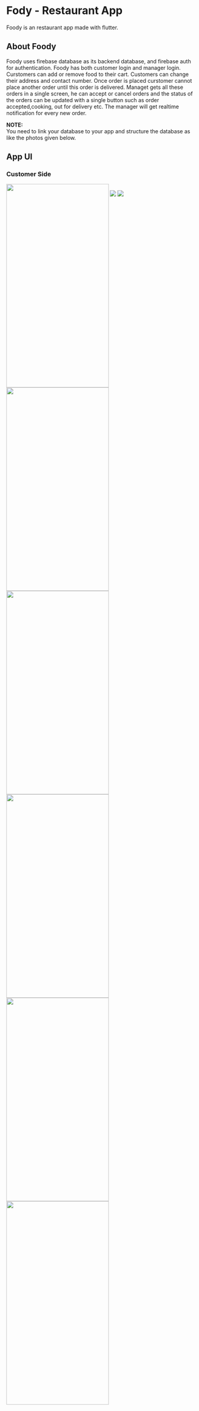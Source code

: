 # Fody - Restaurant App

Foody is an restaurant app made with flutter.

## About Foody

Foody uses firebase database as its backend database, and firebase auth for authentication. Foody has both customer login and manager login. Curstomers can add or remove food to their cart. Customers can change their address and contact number. Once order is placed curstomer cannot place another order until this order is delivered. Managet gets all these orders in a single screen, he can accept or cancel orders and the status of the orders can be updated with a single button such as order accepted,cooking, out for delivery etc. The manager will get realtime notification for every new order.


**NOTE:** \
You need to link your database to your app and structure the database as like the photos given below.


## App UI

### Customer Side 

<img src="https://github.com/Premmmm/Foody-Restaurant-App/blob/master/assets/screenshots/loginscreen.jpg" align="left" height="535" width="270">
<img src="https://github.com/Premmmm/Foody-Restaurant-App/blob/master/assets/screenshots/menuscreen.jpg" align="left" height="535" width="270">
<img src="https://github.com/Premmmm/Foody-Restaurant-App/blob/master/assets/screenshots/currentitem.jpg" align="left" height="535" width="270">
<img src="https://github.com/Premmmm/Foody-Restaurant-App/blob/master/assets/screenshots/ordersscreen.jpg" align="left" height="535" width="270">

<img src="https://github.com/Premmmm/Foody-Restaurant-App/blob/master/assets/screenshots/adminOrder.jpg" align="left" height="535" width="270">
<br \><img src="https://github.com/Premmmm/Foody-Restaurant-App/blob/master/assets/screenshots/acceptedOrders.jpg" align="left" height="535" width="270">

<img src="https://github.com/Premmmm/Foody-Restaurant-App/blob/master/assets/database%20structure/foody%20database%201.png">
<img src="https://github.com/Premmmm/Foody-Restaurant-App/blob/master/assets/database%20structure/foody%20database%202.png">

